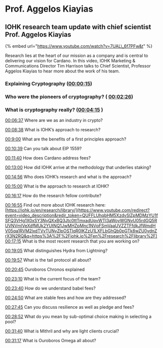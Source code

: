 # Prof. Aggelos Kiayias

## IOHK research team update with chief scientist Prof. Aggelos Kiayias

{% embed url="https://www.youtube.com/watch?v=7UAL\_6f7PFw&t" %}

Research lies at the heart of our mission as a company and is central to delivering our vision for Cardano. In this video, IOHK Marketing & Communications Director Tim Harrison talks to Chief Scientist, Professor Aggelos Kiayias to hear more about the work of his team. 

### Explaining Cryptography \([00:00:15](https://www.youtube.com/watch?v=7UAL_6f7PFw&t=15s)\)

### Who were the pioneers of cryptography? \( [00:02:26](https://www.youtube.com/watch?v=7UAL_6f7PFw&t=146s)\)

### What is cryptography really? \([00:04:15](https://www.youtube.com/watch?v=7UAL_6f7PFw&t=255s) \)

 [00:06:37](https://www.youtube.com/watch?v=7UAL_6f7PFw&t=397s) Where are we as an industry in crypto?

 [00:08:38](https://www.youtube.com/watch?v=7UAL_6f7PFw&t=518s) What is IOHK’s approach to research?

 [00:9:00](https://www.youtube.com/watch?v=7UAL_6f7PFw&t=540s) What are the benefits of a first principles approach?

 [00:10:39](https://www.youtube.com/watch?v=7UAL_6f7PFw&t=639s) Can you talk about EIP 1559?

 [00:11:40](https://www.youtube.com/watch?v=7UAL_6f7PFw&t=700s) How does Cardano address fees?

 [00:13:00](https://www.youtube.com/watch?v=7UAL_6f7PFw&t=780s) How did IOHK arrive at the methodology that underlies staking?

 [00:14:56](https://www.youtube.com/watch?v=7UAL_6f7PFw&t=896s) Who does IOHK’s research and what is the approach?

 [00:15:00](https://www.youtube.com/watch?v=7UAL_6f7PFw&t=900s) What is the approach to research at IOHK?

 [00:16:17](https://www.youtube.com/watch?v=7UAL_6f7PFw&t=977s) How do the research fellow contribute?

[00:16:55](https://www.youtube.com/watch?v=7UAL_6f7PFw&t=1015s) Find out more about IOHK research here: [https://iohk.io/en/research/library/](https://www.youtube.com/redirect?event=video_description&redir_token=QUFFLUhqbHM5XzdvSlZpMDMzYU1fSFQ3VHg1X0xSY3NyQXxBQ3Jtc0ttTmxadUpvWTI3aWoyWGNvU05rdGQ5RUVNVmlVeXdfMUk2YUtNQ1JwMHZpMnc1NVpFSmVaaUVZZTFfdkJfWmdHV05qa1RVM2lxdTVvTUNyZlpOSTlqR0lKZzU1LXFLbGhQb0pGTk8wZU0ydnZrX3N2RQ&q=https%3A%2F%2Fiohk.io%2Fen%2Fresearch%2Flibrary%2F) [00:17:15](https://www.youtube.com/watch?v=7UAL_6f7PFw&t=1035s) What is the most recent research that you are working on?

 [00:19:05](https://www.youtube.com/watch?v=7UAL_6f7PFw&t=1145s) What distinguishes Hydra from Lightning?

 [00:19:57](https://www.youtube.com/watch?v=7UAL_6f7PFw&t=1197s) What is the tail protocol all about?

 [00:20:45](https://www.youtube.com/watch?v=7UAL_6f7PFw&t=1245s) Ouroboros Chronos explained

 [00:23:10](https://www.youtube.com/watch?v=7UAL_6f7PFw&t=1390s) What is the current focus of the team?

 [00:23:40](https://www.youtube.com/watch?v=7UAL_6f7PFw&t=1420s) How do we understand babel fees?

 [00:24:50](https://www.youtube.com/watch?v=7UAL_6f7PFw&t=1490s) What are stable fees and how are they addressed?

 [00:27:45](https://www.youtube.com/watch?v=7UAL_6f7PFw&t=1665s) Can you discuss resilience as well as pledge and fees?

 [00:28:52](https://www.youtube.com/watch?v=7UAL_6f7PFw&t=1732s) What do you mean by sub-optimal choice making in selecting a pool?

 [00:31:40](https://www.youtube.com/watch?v=7UAL_6f7PFw&t=1900s) What is Mithril and why are light clients crucial?

 [00:31:17](https://www.youtube.com/watch?v=7UAL_6f7PFw&t=1877s) What is Ouroboros Omega all about?



